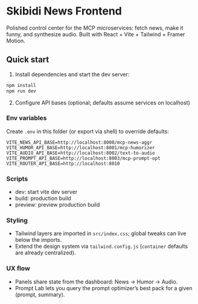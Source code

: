 # Skibidi News Frontend

Polished control center for the MCP microservices: fetch news, make it funny, and synthesize audio. Built with React + Vite + Tailwind + Framer Motion.

## Quick start

1. Install dependencies and start the dev server:

```bash
npm install
npm run dev
```

2. Configure API bases (optional; defaults assume services on localhost)

### Env variables

Create `.env` in this folder (or export via shell) to override defaults:

```
VITE_NEWS_API_BASE=http://localhost:8000/mcp-news-aggr
VITE_HUMOR_API_BASE=http://localhost:8001/mcp-humorizer
VITE_AUDIO_API_BASE=http://localhost:8002/text-to-audio
VITE_PROMPT_API_BASE=http://localhost:8003/mcp-prompt-opt
VITE_ROUTER_API_BASE=http://localhost:8010
```

### Scripts

- dev: start vite dev server
- build: production build
- preview: preview production build

### Styling

- Tailwind layers are imported in `src/index.css`; global tweaks can live below the imports.
- Extend the design system via `tailwind.config.js` (`container` defaults are already centralized).

### UX flow

- Panels share state from the dashboard: News → Humor → Audio.
- Prompt Lab lets you query the prompt optimizer’s best pack for a given (prompt, summary).
